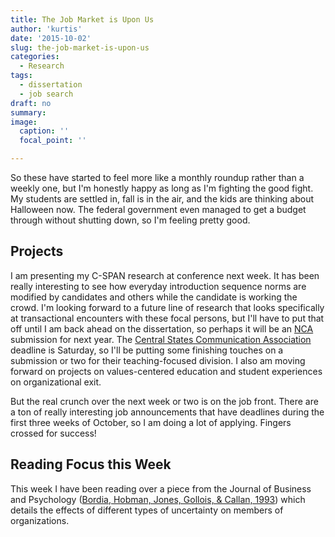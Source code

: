 ```yaml
---
title: The Job Market is Upon Us
author: 'kurtis'
date: '2015-10-02'
slug: the-job-market-is-upon-us
categories:
  - Research
tags:
  - dissertation
  - job search
draft: no
summary:
image:
  caption: ''
  focal_point: ''

---
```


So these have started to feel more like a monthly roundup rather than a weekly one, but I'm honestly happy as long as I'm fighting the good fight. My students are settled in, fall is in the air, and the kids are thinking about Halloween now. The federal government even managed to get a budget through without shutting down, so I'm feeling pretty good.

## Projects

I am presenting my C-SPAN research at conference next week. It has been really interesting to see how everyday introduction sequence norms are modified by candidates and others while the candidate is working the crowd. I'm looking forward to a future line of research that looks specifically at transactional encounters with these focal persons, but I'll have to put that off until I am back ahead on the dissertation, so perhaps it will be an [NCA][] submission for next year. The [Central States Communication Association][CSCA] deadline is Saturday, so I'll be putting some finishing touches on a submission or two for their teaching-focused division. I also am moving forward on projects on values-centered education and student experiences on organizational exit.

But the real crunch over the next week or two is on the job front. There are a ton of really interesting job announcements that have deadlines during the first three weeks of October, so I am doing a lot of applying. Fingers crossed for success! 

## Reading Focus this Week

This week I have been reading over a piece from the Journal of Business and Psychology ([Bordia, Hobman, Jones, Gollois, & Callan, 1993][]) which details the effects of different types of uncertainty on members of organizations.


[Bordia, Hobman, Jones, Gollois, & Callan, 1993]: http://dx.doi.org/10.1023/B:JOBU.0000028449.99127.f7
[CSCA]: http://associationdatabase.com/aws/CSCA/pt/sp/Home_Page
[NCA]: http://www.natcom.org/
